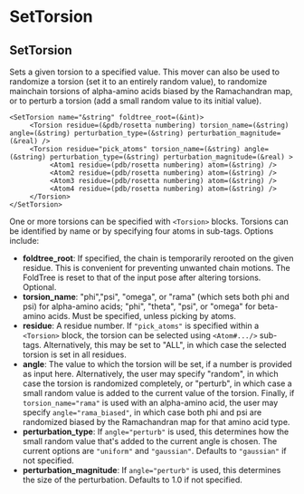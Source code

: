 # SetTorsion
## SetTorsion

Sets a given torsion to a specified value.  This mover can also be used to randomize a torsion (set it to an entirely random value), to randomize mainchain torsions of alpha-amino acids biased by the Ramachandran map, or to perturb a torsion (add a small random value to its initial value).

```
<SetTorsion name="&string" foldtree_root=(&int)>
     <Torsion residue=(&pdb/rosetta numbering) torsion_name=(&string) angle=(&string) perturbation_type=(&string) perturbation_magnitude=(&real) />
     <Torsion residue="pick_atoms" torsion_name=(&string) angle=(&string) perturbation_type=(&string) perturbation_magnitude=(&real) >
          <Atom1 residue=(pdb/rosetta numbering) atom=(&string) />
          <Atom2 residue=(pdb/rosetta numbering) atom=(&string) />
          <Atom3 residue=(pdb/rosetta numbering) atom=(&string) />
          <Atom4 residue=(pdb/rosetta numbering) atom=(&string) />
     </Torsion>
</SetTorsion>
```
One or more torsions can be specified with ```<Torsion>``` blocks.  Torsions can be identified by name or by specifying four atoms in sub-tags.  Options include:

- **foldtree_root**: If specified, the chain is temporarily rerooted on the given residue.  This is convenient for preventing unwanted chain motions.  The FoldTree is reset to that of the input pose after altering torsions.  Optional.
-   **torsion_name**: "phi","psi", "omega", or "rama" (which sets both phi and psi) for alpha-amino acids; "phi", "theta", "psi", or "omega" for beta-amino acids.  Must be specified, unless picking by atoms.
-  **residue**: A residue number.  If ```"pick_atoms"``` is specified within a ```<Torsion>``` block, the torsion can be selected using ```<Atom#.../>``` sub-tags.  Alternatively, this may be set to "ALL", in which case the selected torsion is set in all residues.
- **angle**: The value to which the torsion will be set, if a number is provided as input here.  Alternatively, the user may specify "random", in which case the torsion is randomized completely, or "perturb", in which case a small random value is added to the current value of the torsion.  Finally, if ```torsion_name="rama"``` is used with an alpha-amino acid, the user may specify ```angle="rama_biased"```, in which case both phi and psi are randomized biased by the Ramachandran map for that amino acid type.
- **perturbation_type**:  If ```angle="perturb"``` is used, this determines how the small random value that's added to the current angle is chosen.  The current options are ```"uniform"``` and ```"gaussian"```.  Defaults to ```"gaussian"``` if not specified.
- **perturbation_magnitude**: If ```angle="perturb"``` is used, this determines the size of the perturbation.  Defaults to 1.0 if not specified.


